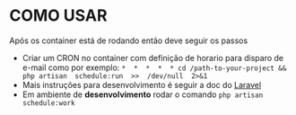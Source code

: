 # COMO USAR

Após os container está de rodando então deve seguir os passos

- Criar um CRON no container com definição de horario para disparo de e-mail como por exemplo:  `*  *  *  *  * cd /path-to-your-project && php artisan  schedule:run  >>  /dev/null  2>&1`
- Mais instruções para desenvolvimento é seguir a doc do [Laravel](https://laravel.com/docs/11.x/scheduling)
- Em ambiente de **desenvolvimento** rodar o comando `php artisan  schedule:work`
